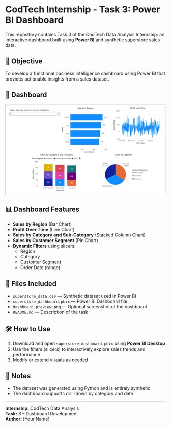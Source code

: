 # CodTech Internship - Task 3: Power BI Dashboard

This repository contains Task 3 of the CodTech Data Analysis Internship: an interactive dashboard built using **Power BI** and synthetic superstore sales data.

## 🎯 Objective

To develop a functional business intelligence dashboard using Power BI that provides actionable insights from a sales dataset.

## 📸 Dashboard

![Dashboard Screenshot](./screenshot.png)  

## 📊 Dashboard Features

- **Sales by Region** (Bar Chart)
- **Profit Over Time** (Line Chart)
- **Sales by Category and Sub-Category** (Stacked Column Chart)
- **Sales by Customer Segment** (Pie Chart)
- **Dynamic Filters** using slicers:
  - Region
  - Category
  - Customer Segment
  - Order Date (range)

## 📁 Files Included

- `superstore_data.csv` — Synthetic dataset used in Power BI
- `superstore_dashboard.pbix` — Power BI Dashboard file
- `dashboard_preview.png` — Optional screenshot of the dashboard
- `README.md` — Description of the task

## 🛠 How to Use

1. Download and open `superstore_dashboard.pbix` using **Power BI Desktop**
2. Use the filters (slicers) to interactively explore sales trends and performance
3. Modify or extend visuals as needed

## 📌 Notes

- The dataset was generated using Python and is entirely synthetic
- The dashboard supports drill-down by category and date

---

**Internship:** CodTech Data Analysis  
**Task:** 3 – Dashboard Development  
**Author:** [Your Name]  
